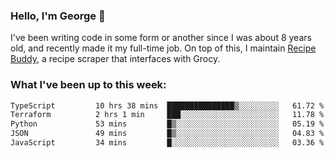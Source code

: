 ### Hello, I'm George 👋

I've been writing code in some form or another since I was about 8 years old, and recently made it my full-time job. On top of this, I maintain [Recipe Buddy](https://github.com/georgegebbett/recipe-buddy), a recipe scraper that interfaces with Grocy.  

<!--
**georgegebbett/georgegebbett** is a ✨ _special_ ✨ repository because its `README.md` (this file) appears on your GitHub profile.

Here are some ideas to get you started:

- 🔭 I’m currently working on ...
- 🌱 I’m currently learning ...
- 👯 I’m looking to collaborate on ...
- 🤔 I’m looking for help with ...
- 💬 Ask me about ...
- 📫 How to reach me: ...
- 😄 Pronouns: ...
- ⚡ Fun fact: ...
-->

### What I've been up to this week:
<!--START_SECTION:waka-->

```txt
TypeScript         10 hrs 38 mins  ███████████████▒░░░░░░░░░   61.72 %
Terraform          2 hrs 1 min     ███░░░░░░░░░░░░░░░░░░░░░░   11.78 %
Python             53 mins         █▒░░░░░░░░░░░░░░░░░░░░░░░   05.19 %
JSON               49 mins         █▒░░░░░░░░░░░░░░░░░░░░░░░   04.83 %
JavaScript         34 mins         █░░░░░░░░░░░░░░░░░░░░░░░░   03.36 %
```

<!--END_SECTION:waka-->
